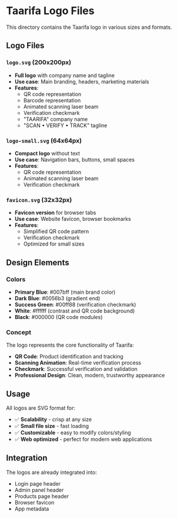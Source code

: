 # Taarifa Logo Files

This directory contains the Taarifa logo in various sizes and formats.

## Logo Files

### `logo.svg` (200x200px)
- **Full logo** with company name and tagline
- **Use case**: Main branding, headers, marketing materials
- **Features**: 
  - QR code representation
  - Barcode representation  
  - Animated scanning laser beam
  - Verification checkmark
  - "TAARIFA" company name
  - "SCAN • VERIFY • TRACK" tagline

### `logo-small.svg` (64x64px)
- **Compact logo** without text
- **Use case**: Navigation bars, buttons, small spaces
- **Features**:
  - QR code representation
  - Animated scanning laser beam
  - Verification checkmark

### `favicon.svg` (32x32px)
- **Favicon version** for browser tabs
- **Use case**: Website favicon, browser bookmarks
- **Features**:
  - Simplified QR code pattern
  - Verification checkmark
  - Optimized for small sizes

## Design Elements

### Colors
- **Primary Blue**: #007bff (main brand color)
- **Dark Blue**: #0056b3 (gradient end)
- **Success Green**: #00ff88 (verification checkmark)
- **White**: #ffffff (contrast and QR code background)
- **Black**: #000000 (QR code modules)

### Concept
The logo represents the core functionality of Taarifa:
- **QR Code**: Product identification and tracking
- **Scanning Animation**: Real-time verification process
- **Checkmark**: Successful verification and validation
- **Professional Design**: Clean, modern, trustworthy appearance

## Usage

All logos are SVG format for:
- ✅ **Scalability** - crisp at any size
- ✅ **Small file size** - fast loading
- ✅ **Customizable** - easy to modify colors/styling
- ✅ **Web optimized** - perfect for modern web applications

## Integration

The logos are already integrated into:
- Login page header
- Admin panel header  
- Products page header
- Browser favicon
- App metadata
